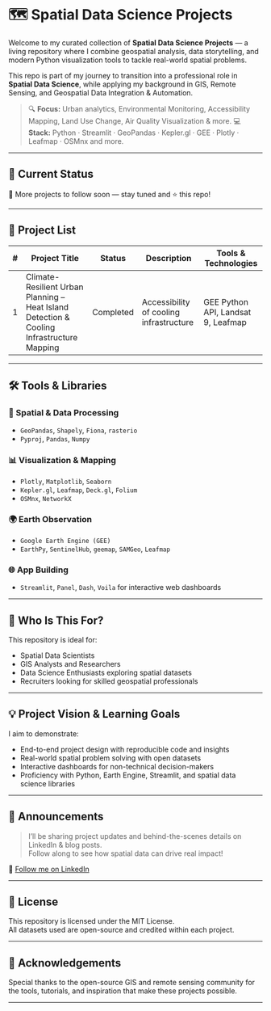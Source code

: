 # 🗺️ Spatial Data Science Projects

Welcome to my curated collection of **Spatial Data Science Projects** — a living repository where I combine geospatial analysis, data storytelling, and modern Python visualization tools to tackle real-world spatial problems.

This repo is part of my journey to transition into a professional role in **Spatial Data Science**, while applying my background in GIS, Remote Sensing, and Geospatial Data Integration & Automation.

> 🔍 **Focus:** Urban analytics, Environmental Monitoring, Accessibility Mapping, Land Use Change, Air Quality Visualization & more.
> 💻 **Stack:** Python · Streamlit · GeoPandas · Kepler.gl · GEE · Plotly · Leafmap · OSMnx and more.

---

## 🚧 Current Status
🚀 More projects to follow soon — stay tuned and ⭐ this repo!

---

## 📂 Project List

| # | Project Title | Status | Description | Tools & Technologies |
|---|-------------------------------|--------|------------------------|------------------------|
| 1 | Climate-Resilient Urban Planning – Heat Island Detection & Cooling Infrastructure Mapping | Completed | Accessibility of cooling infrastructure | GEE Python API, Landsat 9, Leafmap |

---

## 🛠️ Tools & Libraries

### 📍 Spatial & Data Processing
- `GeoPandas`, `Shapely`, `Fiona`, `rasterio`
- `Pyproj`, `Pandas`, `Numpy`

### 📊 Visualization & Mapping
- `Plotly`, `Matplotlib`, `Seaborn`
- `Kepler.gl`, `Leafmap`, `Deck.gl`, `Folium`
- `OSMnx`, `NetworkX`

### 🌍 Earth Observation
- `Google Earth Engine (GEE)`
- `EarthPy`, `SentinelHub`, `geemap`, `SAMGeo`, `Leafmap`

### 🌐 App Building
- `Streamlit`, `Panel`, `Dash`, `Voila` for interactive web dashboards
---

## 🧠 Who Is This For?

This repository is ideal for:
- Spatial Data Scientists
- GIS Analysts and Researchers
- Data Science Enthusiasts exploring spatial datasets
- Recruiters looking for skilled geospatial professionals

---

## 💡 Project Vision & Learning Goals

I aim to demonstrate:
- End-to-end project design with reproducible code and insights
- Real-world spatial problem solving with open datasets
- Interactive dashboards for non-technical decision-makers
- Proficiency with Python, Earth Engine, Streamlit, and spatial data science libraries

---

## 📢 Announcements

> I’ll be sharing project updates and behind-the-scenes details on LinkedIn & blog posts.  
Follow along to see how spatial data can drive real impact!

📌 [Follow me on LinkedIn](https://www.linkedin.com/in/prachi-sarode)  

---

## 📜 License

This repository is licensed under the MIT License.  
All datasets used are open-source and credited within each project.

---

## 🙌 Acknowledgements

Special thanks to the open-source GIS and remote sensing community for the tools, tutorials, and inspiration that make these projects possible.

---

